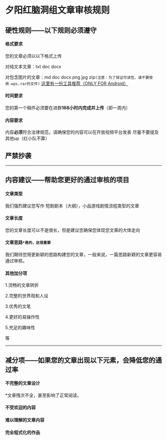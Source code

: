 # 夕阳红脑洞组文章审核规则

## 硬性规则——以下规则必须遵守

#### 格式要求

您的文章必须以以下格式上传

对纯文本文章：txt doc docx 

对包含图片的文章：md doc docx png jpg zip`(注意：为了保证可读性，请不要使用.wps.rar的文件)`
[这里有一份工具推荐（ONLY FOR Android）](https://github.com/Wcraft233/storyrules/blob/master/%E6%89%8B%E6%9C%BA%E7%AB%AF%E7%A0%81%E5%AD%97%E5%B7%A5%E5%85%B7%E6%8E%A8%E8%8D%90.md)

#### 时间要求

您的第一个稿件必须要在进群**168小时内完成并上传**（即一周内）

#### 内容要求

内容**必须**符合法律规范，请确保您的内容可以在开放视频平台发表
尽量不要提及其他up（红小队不算）

## 严禁抄袭

------

## 内容建议——帮助您更好的通过审核的项目

#### 文章类型

我们强烈建议您写作 短剧剧本（大纲），小品游戏剧情流程类型的文章

#### 文章长度

您的文章长度可以不是很长，但是建议您确保您体现您文章的大体走向

#### 文章思路`*是的，这很重要`

我们期待您用更新颖的思路构建您的文章，一般来说，一篇思路新颖的文章更容易通过审核。

#### 其他加分项

1.流畅的文章转折

2.完整的世界观和人设

3.优秀的文笔

4.更好的易操作性

5.充足的趣味性

等

------

## 减分项——如果您的文章出现以下元素，会降低您的通过率

#### 不完整的文章设计

*文章残次不全，甚至影响了正常阅读。

#### 不受欢迎的内容

#### 难以理解的文章内容

#### 完全程式化的作品

####  
